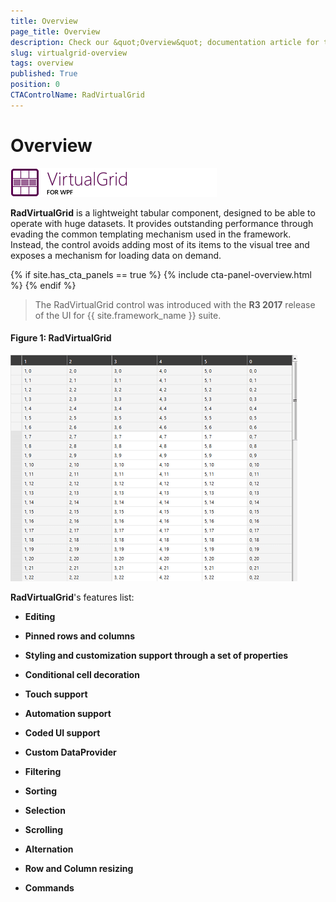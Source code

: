 ```yaml
---
title: Overview
page_title: Overview
description: Check our &quot;Overview&quot; documentation article for the RadVirtualGrid {{ site.framework_name }} control.
slug: virtualgrid-overview
tags: overview
published: True
position: 0
CTAControlName: RadVirtualGrid
---
```


# Overview

![VirtualGrid Icon](images/virtualgrid_icon.png)

__RadVirtualGrid__ is a lightweight tabular component, designed to be able to operate with huge datasets. It provides outstanding performance through evading the common templating mechanism used in the framework. Instead, the control avoids adding most of its items to the visual tree and exposes a mechanism for loading data on demand. 

{% if site.has_cta_panels == true %}
{% include cta-panel-overview.html %}
{% endif %}

>The RadVirtualGrid control was introduced with the **R3 2017** release of the UI for {{ site.framework_name }} suite.

#### __Figure 1: RadVirtualGrid__ 
![VirtualGrid Overview](images/virtualgrid_overview.png)

__RadVirtualGrid__'s features list:

* __Editing__

* __Pinned rows and columns__

* __Styling and customization support through a set of properties__

* __Conditional cell decoration__

* __Touch support__

* __Automation support__

* __Coded UI support__

* __Custom DataProvider__

* __Filtering__

* __Sorting__

* __Selection__

* __Scrolling__

* __Alternation__

* __Row and Column resizing__

* __Commands__




